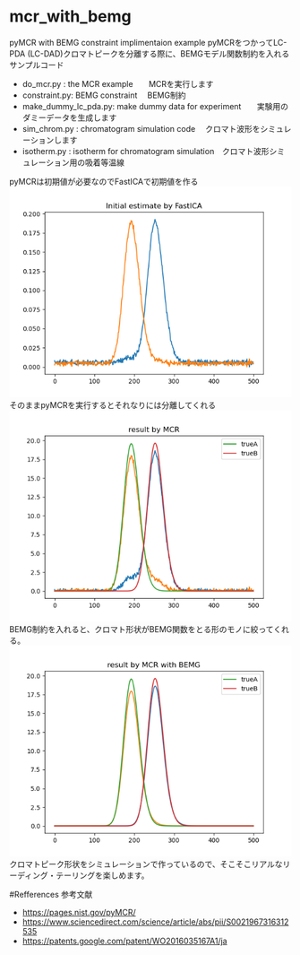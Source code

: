 # mcr_with_bemg
pyMCR with BEMG constraint implimentaion example
pyMCRをつかってLC-PDA (LC-DAD)クロマトピークを分離する際に、BEMGモデル関数制約を入れるサンプルコード

 - do_mcr.py : the MCR example　　MCRを実行します
 - constraint.py:  BEMG constraint 　BEMG制約
 - make_dummy_lc_pda.py: make dummy data for experiment　　実験用のダミーデータを生成します
 - sim_chrom.py : chromatogram simulation code 　クロマト波形をシミュレーションします
 - isotherm.py : isotherm for chromatogram simulation　クロマト波形シミュレーション用の吸着等温線



pyMCRは初期値が必要なのでFastICAで初期値を作る
![Fig1](https://github.com/akirayou/mcr_with_bemg/blob/main/img/Figure_1.png)
そのままpyMCRを実行するとそれなりには分離してくれる
![Fig2](https://github.com/akirayou/mcr_with_bemg/blob/main/img/Figure_2.png)
BEMG制約を入れると、クロマト形状がBEMG関数をとる形のモノに絞ってくれる。
![Fig3](https://github.com/akirayou/mcr_with_bemg/blob/main/img/Figure_3.png)
クロマトピーク形状をシミュレーションで作っているので、そこそこリアルなリーディング・テーリングを楽しめます。



#Refferences 参考文献
 - https://pages.nist.gov/pyMCR/
 - https://www.sciencedirect.com/science/article/abs/pii/S0021967316312535
 - https://patents.google.com/patent/WO2016035167A1/ja
